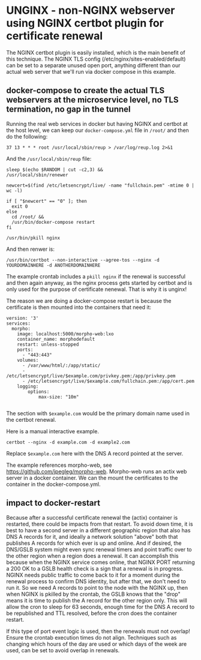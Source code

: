 # UNGINX - non-NGINX webserver using NGINX certbot plugin for certificate renewal

The NGINX certbot plugin is easily installed, which is the main benefit of this technique.
The NGINX TLS config (/etc/nginx/sites-enabled/default) can be set to a separate unused open 
port, anything different than our actual web server that we'll run via docker compose in
this example.

## docker-compose to create the actual TLS webservers at the microservice level, no TLS termination, no gap in the tunnel

Running the real web services in docker but having NGINX and certbot at the host level,
we can keep our `docker-compose.yml` file in `/root/` and then do the following:

```
37 13 * * * root /usr/local/sbin/reup > /var/log/reup.log 2>&1

```

And the `/usr/local/sbin/reup` file:

```
sleep $(echo $RANDOM | cut -c2,3) && 
/usr/local/sbin/renewer

newcert=$(find /etc/letsencrypt/live/ -name "fullchain.pem" -mtime 0 | wc -l)

if [ "$newcert" == "0" ]; then
  exit 0
else
  cd /root/ && 
  /usr/bin/docker-compose restart
fi

/usr/bin/pkill nginx

```

And then renwer is:

```
/usr/bin/certbot --non-interactive --agree-tos --nginx -d YOURDOMAINHERE -d ANOTHERDOMAINHERE
```


The example crontab includes a `pkill nginx` if the renewal is successful and then again anyway, as the nginx process gets started by certbot
and is only used for the purpose of certificate nenewal. That is why it is unginx!

The reason we are doing a docker-compose restart is because the certificate is then mounted into the containers that need it:

```
version: '3'
services:
  morpho:
    image: localhost:5000/morpho-web:lxo
    container_name: morphodefault
    restart: unless-stopped
    ports:
      - "443:443"
    volumes:
      - /var/www/html/:/app/static/
      - /etc/letsencrypt/live/$example.com/privkey.pem:/app/privkey.pem
      - /etc/letsencrypt/live/$example.com/fullchain.pem:/app/cert.pem
    logging:
        options:
            max-size: "10m"


```

The section with `$example.com` would be the primary domain name used in the certbot renewal.

Here is a manual interactive example. 

```
certbot --nginx -d example.com -d example2.com
```

Replace `$example.com` here with the DNS A record pointed at the server.

The example references morpho-web, see https://github.com/jpegleg/morpho-web. Morpho-web runs an actix web server in a docker container.
We can the mount the certificates to the container in the docker-compose.yml.

## impact to docker-restart

Because after a successful certificate renewal the (actix) container is restarted, there could be impacts from that restart.
To avoid down time, it is best to have a second server in a different geographic region that also has DNS A records for it,
and ideally a network solution "above" both that publishes A records for which ever is up and online. And if desired, the 
DNS/GSLB system might even sync renewal timers and point traffic over to the other region when a region does a renewal. It
can accomplish this because when the NGINX service comes online, that NGINX PORT returning a 200 OK to a GSLB health check 
is a sign that a renewal is in progress. NGINX needs public traffic to come back to it for a moment during the renewal process
to confirm DNS identity, but after that, we don't need to run it. So we need A records to point to the node with the NGINX
up, then when NGINX is pkilled by the crontab, the GSLB knows that the "drop" means it is time to publish the A record for
the other region only. This will allow the cron to sleep for 63 seconds, enough time for the DNS A record to be republished
and TTL resolved, before the cron does the container restart.

If this type of port event logic is used, then the renewals must not overlap! Ensure the crontab execution times do not align.
Techniques such as changing which hours of the day are used or which days of the week are used, can be set to avoid overlap in
renewals.
